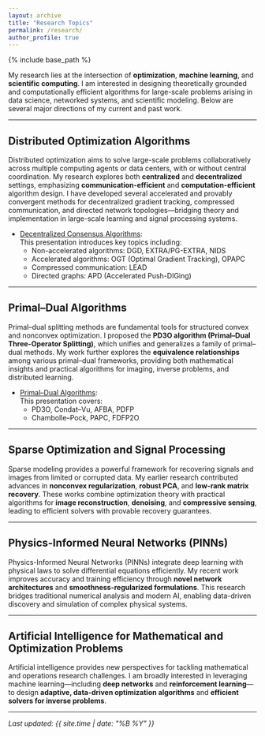 ```yaml
---
layout: archive
title: "Research Topics"
permalink: /research/
author_profile: true
---
```


{% include base_path %}

My research lies at the intersection of **optimization**, **machine learning**, and **scientific computing**. 
I am interested in designing theoretically grounded and computationally efficient algorithms for large-scale problems arising in data science, networked systems, and scientific modeling. 
Below are several major directions of my current and past work.

---

## Distributed Optimization Algorithms
Distributed optimization aims to solve large-scale problems collaboratively across multiple computing agents or data centers, with or without central coordination. 
My research explores both **centralized** and **decentralized** settings, emphasizing **communication-efficient** and **computation-efficient** algorithm design. 
I have developed several accelerated and provably convergent methods for decentralized gradient tracking, compressed communication, and directed network topologies—bridging theory and implementation in large-scale learning and signal processing systems.  

+ [Decentralized Consensus Algorithms](http://mingyan08.github.io/Slides/Decentralized.pdf):  
  This presentation introduces key topics including:
  * Non-accelerated algorithms: DGD, EXTRA/PG-EXTRA, NIDS  
  * Accelerated algorithms: OGT (Optimal Gradient Tracking), OPAPC  
  * Compressed communication: LEAD  
  * Directed graphs: APD (Accelerated Push-DIGing)

---

## Primal–Dual Algorithms
Primal–dual splitting methods are fundamental tools for structured convex and nonconvex optimization. 
I proposed the **PD3O algorithm (Primal–Dual Three-Operator Splitting)**, which unifies and generalizes a family of primal–dual methods. 
My work further explores the **equivalence relationships** among various primal–dual frameworks, providing both mathematical insights and practical algorithms for imaging, inverse problems, and distributed learning.  

+ [Primal–Dual Algorithms](http://mingyan08.github.io/Slides/PD3O.pdf):  
  This presentation covers:
  * PD3O, Condat–Vu, AFBA, PDFP  
  * Chambolle–Pock, PAPC, FDFP2O

---

## Sparse Optimization and Signal Processing
Sparse modeling provides a powerful framework for recovering signals and images from limited or corrupted data. 
My earlier research contributed advances in **nonconvex regularization**, **robust PCA**, and **low-rank matrix recovery**. 
These works combine optimization theory with practical algorithms for **image reconstruction**, **denoising**, and **compressive sensing**, leading to efficient solvers with provable recovery guarantees.

---

## Physics-Informed Neural Networks (PINNs)
Physics-Informed Neural Networks (PINNs) integrate deep learning with physical laws to solve differential equations efficiently. 
My recent work improves accuracy and training efficiency through **novel network architectures** and **smoothness-regularized formulations**. 
This research bridges traditional numerical analysis and modern AI, enabling data-driven discovery and simulation of complex physical systems.

---

## Artificial Intelligence for Mathematical and Optimization Problems
Artificial intelligence provides new perspectives for tackling mathematical and operations research challenges. 
I am broadly interested in leveraging machine learning—including **deep networks** and **reinforcement learning**—to design **adaptive, data-driven optimization algorithms** and **efficient solvers for inverse problems**.

---

_Last updated: {{ site.time | date: "%B %Y" }}_
